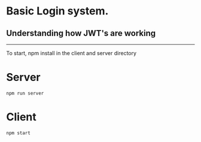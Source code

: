 # Basic Login system.

## Understanding how JWT's are working

---

<p>
    To start, npm install in the client and server directory
</p>

# Server
```
npm run server
```

# Client
```
npm start
```

